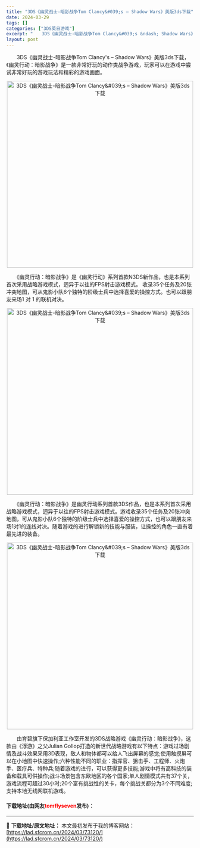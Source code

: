 ```yaml
---
title: "3DS《幽灵战士-暗影战争Tom Clancy&#039;s – Shadow Wars》美版3ds下载"
date: 2024-03-29
tags: []
categories: ["3DS英日游戏"]
excerpt: "　　3DS《幽灵战士-暗影战争Tom Clancy&#039;s &ndash; Shadow Wars》美版3ds下载，《幽灵行动：暗影战争》是一款非常好玩的动作类战争游戏，玩家可以在游戏中尝试非常好玩的游戏玩法和精彩的游戏画面。 　　《幽灵行动：暗影战争》是《幽灵行动》系列首款N3DS新作品，也是&hellip;"
layout: post
---
```


 <p>　　3DS《幽灵战士-暗影战争Tom Clancy&#39;s &ndash; Shadow Wars》美版3ds下载，《幽灵行动：暗影战争》是一款非常好玩的动作类战争游戏，玩家可以在游戏中尝试非常好玩的游戏玩法和精彩的游戏画面。</p> <p align="center"><img align="" border="0" src="https://lad.sfcrom.cn/wp-content/uploads/2024/03/20240329_660622b2ca688.jpg" width="500" alt="3DS《幽灵战士-暗影战争Tom Clancy&amp;#039;s – Shadow Wars》美版3ds下载" /></p> <p>　　《幽灵行动：暗影战争》是《幽灵行动》系列首款N3DS新作品，也是本系列首次采用战略游戏模式，迥异于以往的FPS射击游戏模式。 收录35个任务及20张冲突地图，可从鬼影小队6个独特的阶级士兵中选择喜爱的操控方式。也可以跟朋友来场1 对 1 的联机对决。</p> <p align="center"><img align="" border="0" src="https://lad.sfcrom.cn/wp-content/uploads/2024/03/20240329_660622b347987.jpg" width="500" alt="3DS《幽灵战士-暗影战争Tom Clancy&amp;#039;s – Shadow Wars》美版3ds下载" /></p> <p>　　《幽灵行动：暗影战争》是幽灵行动系列首款3DS作品，也是本系列首次采用战略游戏模式，迥异于以往的FPS射击游戏模式。游戏收录35个任务及20张冲突地图，可从鬼影小队6个独特的阶级士兵中选择喜爱的操控方式，也可以跟朋友来场1对1的连线对决。随着游戏的进行解锁新的技能与服装，让操控的角色一直有着最先进的装备。</p> <p align="center"><img align="" border="0" src="https://lad.sfcrom.cn/wp-content/uploads/2024/03/20240329_660622b3b12c9.jpg" width="500" alt="3DS《幽灵战士-暗影战争Tom Clancy&amp;#039;s – Shadow Wars》美版3ds下载" /></p> <p>　　由育碧旗下保加利亚工作室开发的3DS战略游戏《幽灵行动：暗影战争》，这款由《浮游》之父Julian Gollop打造的新世代战略游戏有以下特点：游戏过场剧情及战斗效果采用3D表现，敌人和物体都可以给人飞出屏幕的感觉;使用触摸屏可以在小地图中快速操作;六种性能不同的职业：指挥官、狙击手、工程师、火炮手、医疗兵、特种兵;随着游戏的进行，可以获得更多技能;游戏中将有高科技的装备和载具可供操作;战斗场景包含东欧地区的各个国家;单人剧情模式共有37个关，游戏流程可超过30小时;20个富有挑战性的关卡，每个挑战关都分为3个不同难度;支持本地无线网联机游戏。</p> <p><h4>下载地址(由网友<font color="red">tomflyseven</font>发布)：</h4></p> 

---
📖 **下载地址/原文地址：** 本文最初发布于我的博客网站：[https://lad.sfcrom.cn/2024/03/73120/](https://lad.sfcrom.cn/2024/03/73120/)
